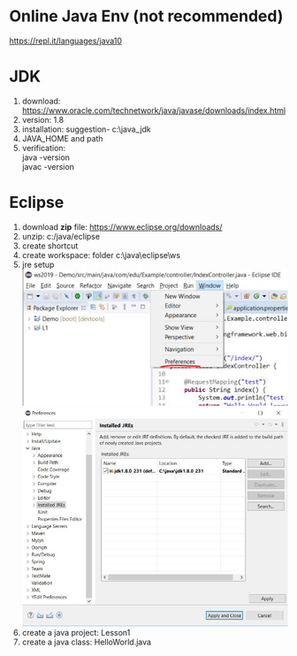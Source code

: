 # Online Java Env (not recommended)
https://repl.it/languages/java10 <br>

# JDK
1. download: https://www.oracle.com/technetwork/java/javase/downloads/index.html <br>
2. version: 1.8 <br>
3. installation: suggestion- c:\java_jdk <br>
4. JAVA_HOME and path<br>
5. verification:<br>
   java -version<br>
   javac -version<br>
   
# Eclipse
1. download **zip** file: https://www.eclipse.org/downloads/ <br>
2. unzip:  c:/java/eclipse<br>
3. create shortcut<br>
4. create workspace:  folder c:\java\eclipse\ws<br>
5. jre setup
![alt text](https://github.com/ryanxiaocanada/Java/blob/master/eclipse_preference.JPG "jre")
![alt text](https://github.com/ryanxiaocanada/Java/blob/master/eclipse_jre.JPG "jre")
6. create a java project: Lesson1<br>
7. create a java class: HelloWorld.java<br>
